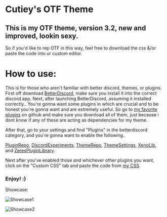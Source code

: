 # Cutiey's OTF Theme
## This is my OTF theme, version 3.2, new and improved, lookin sexy.

So if you'd like to rep OTF in this way, feel free to download the css &/or paste the code into ur custom editor.

# How to use:
This is for those who aren't familiar with better discord, themes, or plugins.
First off download [BetterDiscord](https://betterdiscord.app/), make sure you install it into the correct discord app.
Next, after launching BetterDiscord, assuming it installed correctly.. You're gonna want some plugins in which are crucial and to be honest you're gonna want and are extremely useful. So go to [my favorite plugins](https://github.com/Svxy/My-Favorite-Plugins/tree/main/Cutieys%20Favorite%20Plugins/Plugins) on github and make sure you download all of them, just because i dont know if any of these are acting as dependencies for my theme.

After that, go to your settings and find "Plugins" in the betterdiscord category, and you're gonna want to enable the following..

[PluginRepo](https://github.com/Svxy/My-Favorite-Plugins/blob/main/Cutieys%20Favorite%20Plugins/Plugins/PluginRepo.plugin.js),
[DiscordExperiments](https://github.com/Svxy/My-Favorite-Plugins/blob/main/Cutieys%20Favorite%20Plugins/Plugins/discordexperiments.plugin.js),
[ThemeRepo](https://github.com/Svxy/My-Favorite-Plugins/blob/main/Cutieys%20Favorite%20Plugins/Plugins/ThemeRepo.plugin.js),
[ThemeSettings](https://github.com/Svxy/My-Favorite-Plugins/tree/main/Cutieys%20Favorite%20Plugins/Plugins),
[XenoLib](https://github.com/Svxy/My-Favorite-Plugins/blob/main/Cutieys%20Favorite%20Plugins/Plugins/1XenoLib.plugin.js),
and [ZeresPluginLibrary](https://github.com/Svxy/My-Favorite-Plugins/tree/main/Cutieys%20Favorite%20Plugins/Plugins).

Next after you've enabled those and whichever other plugins you want, click on the "Custom CSS" tab and paste the code from [my CSS](https://github.com/Svxy/CutieysOTFTheme/blob/main/OTFThemeV3.2.css).

### Enjoy! :)


Showcase:

![Showcase1](https://github.com/Svxy/CutieysOTFTheme/blob/main/theme%20showcase/showcase1.png?raw=true)

![Showcase2](https://github.com/Svxy/CutieysOTFTheme/blob/main/theme%20showcase/showcase%202.png?raw=true)
